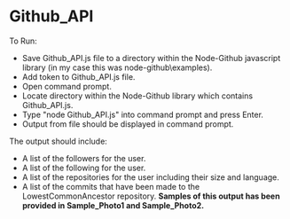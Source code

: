 # Github_API

To Run:
- Save Github_API.js file to a directory within the Node-Github javascript library (in my case this was node-github\examples).
- Add token to Github_API.js file.
- Open command prompt.
- Locate directory within the Node-Github library which contains Github_API.js.
- Type "node Github_API.js" into command prompt and press Enter.
- Output from file should be displayed in command prompt.

The output should include:
- A list of the followers for the user.
- A list of the following for the user.
- A list of the repositories for the user including their size and language.
- A list of the commits that have been made to the LowestCommonAncestor repository.
<b> Samples of this output has been provided in Sample_Photo1 and Sample_Photo2. </b>
